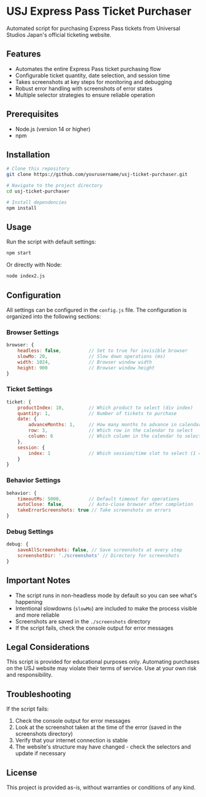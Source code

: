 # USJ Express Pass Ticket Purchaser

Automated script for purchasing Express Pass tickets from Universal Studios Japan's official ticketing website.

## Features

- Automates the entire Express Pass ticket purchasing flow
- Configurable ticket quantity, date selection, and session time
- Takes screenshots at key steps for monitoring and debugging
- Robust error handling with screenshots of error states
- Multiple selector strategies to ensure reliable operation

## Prerequisites

- Node.js (version 14 or higher)
- npm

## Installation

```bash
# Clone this repository
git clone https://github.com/yourusername/usj-ticket-purchaser.git

# Navigate to the project directory
cd usj-ticket-purchaser

# Install dependencies
npm install
```

## Usage

Run the script with default settings:

```bash
npm start
```

Or directly with Node:

```bash
node index2.js
```

## Configuration

All settings can be configured in the `config.js` file. The configuration is organized into the following sections:

### Browser Settings

```javascript
browser: {
    headless: false,          // Set to true for invisible browser
    slowMo: 20,               // Slow down operations (ms)
    width: 1024,              // Browser window width
    height: 900               // Browser window height
}
```

### Ticket Settings

```javascript
ticket: {
    productIndex: 10,         // Which product to select (div index)
    quantity: 1,              // Number of tickets to purchase
    date: {
        advanceMonths: 1,     // How many months to advance in calendar
        row: 3,               // Which row in the calendar to select
        column: 6             // Which column in the calendar to select
    },
    session: {
        index: 1              // Which session/time slot to select (1 = first)
    }
}
```

### Behavior Settings

```javascript
behavior: {
    timeoutMs: 5000,          // Default timeout for operations
    autoClose: false,         // Auto-close browser after completion
    takeErrorScreenshots: true // Take screenshots on errors
}
```

### Debug Settings

```javascript
debug: {
    saveAllScreenshots: false, // Save screenshots at every step
    screenshotDir: './screenshots' // Directory for screenshots
}
```

## Important Notes

- The script runs in non-headless mode by default so you can see what's happening
- Intentional slowdowns (`slowMo`) are included to make the process visible and more reliable
- Screenshots are saved in the `./screenshots` directory
- If the script fails, check the console output for error messages

## Legal Considerations

This script is provided for educational purposes only. Automating purchases on the USJ website may violate their terms of service. Use at your own risk and responsibility.

## Troubleshooting

If the script fails:

1. Check the console output for error messages
2. Look at the screenshot taken at the time of the error (saved in the screenshots directory)
3. Verify that your internet connection is stable
4. The website's structure may have changed - check the selectors and update if necessary

## License

This project is provided as-is, without warranties or conditions of any kind. 